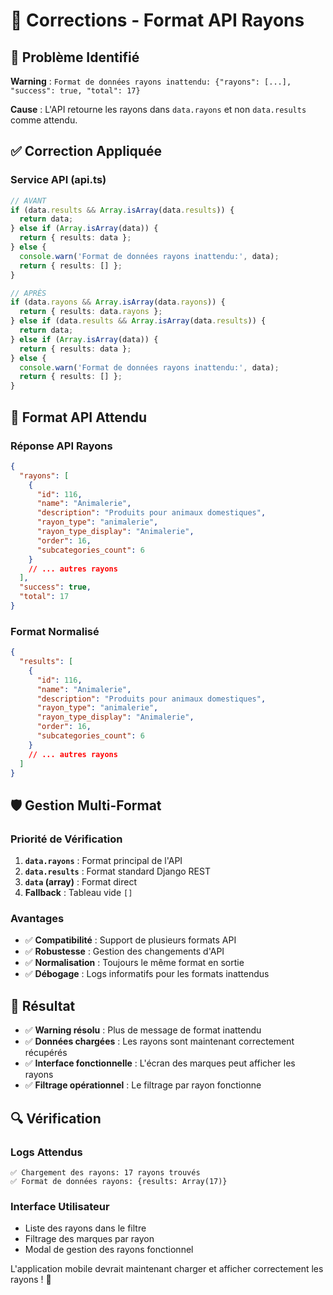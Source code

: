 # 🔧 Corrections - Format API Rayons

## 🚨 Problème Identifié

**Warning** : `Format de données rayons inattendu: {"rayons": [...], "success": true, "total": 17}`

**Cause** : L'API retourne les rayons dans `data.rayons` et non `data.results` comme attendu.

## ✅ Correction Appliquée

### **Service API (api.ts)**
```typescript
// AVANT
if (data.results && Array.isArray(data.results)) {
  return data;
} else if (Array.isArray(data)) {
  return { results: data };
} else {
  console.warn('Format de données rayons inattendu:', data);
  return { results: [] };
}

// APRÈS
if (data.rayons && Array.isArray(data.rayons)) {
  return { results: data.rayons };
} else if (data.results && Array.isArray(data.results)) {
  return data;
} else if (Array.isArray(data)) {
  return { results: data };
} else {
  console.warn('Format de données rayons inattendu:', data);
  return { results: [] };
}
```

## 🎯 Format API Attendu

### **Réponse API Rayons**
```json
{
  "rayons": [
    {
      "id": 116,
      "name": "Animalerie",
      "description": "Produits pour animaux domestiques",
      "rayon_type": "animalerie",
      "rayon_type_display": "Animalerie",
      "order": 16,
      "subcategories_count": 6
    }
    // ... autres rayons
  ],
  "success": true,
  "total": 17
}
```

### **Format Normalisé**
```json
{
  "results": [
    {
      "id": 116,
      "name": "Animalerie",
      "description": "Produits pour animaux domestiques",
      "rayon_type": "animalerie",
      "rayon_type_display": "Animalerie",
      "order": 16,
      "subcategories_count": 6
    }
    // ... autres rayons
  ]
}
```

## 🛡️ Gestion Multi-Format

### **Priorité de Vérification**
1. **`data.rayons`** : Format principal de l'API
2. **`data.results`** : Format standard Django REST
3. **`data` (array)** : Format direct
4. **Fallback** : Tableau vide `[]`

### **Avantages**
- ✅ **Compatibilité** : Support de plusieurs formats API
- ✅ **Robustesse** : Gestion des changements d'API
- ✅ **Normalisation** : Toujours le même format en sortie
- ✅ **Débogage** : Logs informatifs pour les formats inattendus

## 🎉 Résultat

- ✅ **Warning résolu** : Plus de message de format inattendu
- ✅ **Données chargées** : Les rayons sont maintenant correctement récupérés
- ✅ **Interface fonctionnelle** : L'écran des marques peut afficher les rayons
- ✅ **Filtrage opérationnel** : Le filtrage par rayon fonctionne

## 🔍 Vérification

### **Logs Attendus**
```
✅ Chargement des rayons: 17 rayons trouvés
✅ Format de données rayons: {results: Array(17)}
```

### **Interface Utilisateur**
- Liste des rayons dans le filtre
- Filtrage des marques par rayon
- Modal de gestion des rayons fonctionnel

L'application mobile devrait maintenant charger et afficher correctement les rayons ! 🎉
